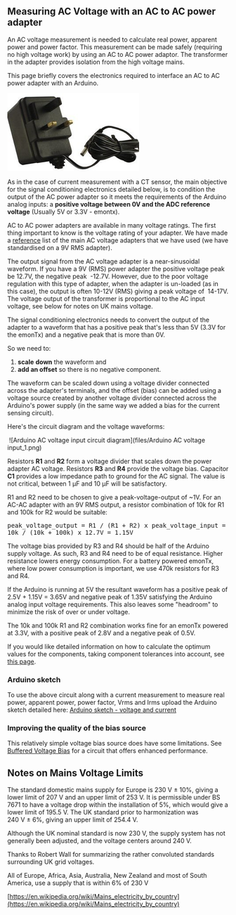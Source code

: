 ## Measuring AC Voltage with an AC to AC power adapter

An AC voltage measurement is needed to calculate real power, apparent power and power factor. This measurement can be made safely (requiring no high voltage work) by using an AC to AC power adaptor. The transformer in the adapter provides isolation from the high voltage mains. 

This page briefly covers the electronics required to interface an AC to AC power adapter with an Arduino.

![An ac-ac adapter](files/acpoweradapter.jpg)

As in the case of current measurement with a CT sensor, the main objective for the signal conditioning electronics detailed below, is to condition the output of the AC power adapter so it meets the requirements of the Arduino analog inputs: a **positive voltage between 0V and the ADC reference voltage** (Usually 5V or 3.3V - emontx).

AC to AC power adapters are available in many voltage ratings. The first thing important to know is the voltage rating of your adapter. We have made a [reference](different-acac-power-adapters) list of the main AC voltage adapters that we have used (we have standardised on a 9V RMS adapter). 

The output signal from the AC voltage adapter is a near-sinusoidal waveform. If you have a 9V (RMS) power adapter the positive voltage peak be 12.7V, the negative peak  -12.7V. However, due to the poor voltage regulation with this type of adapter, when the adapter is un-loaded (as in this case), the output is often 10-12V (RMS) giving a peak voltage of  14-17V. The voltage output of the transformer is proportional to the AC input voltage, see below for notes on UK mains voltage.

The signal conditioning electronics needs to convert the output of the adapter to a waveform that has a positive peak that's less than 5V (3.3V for the emonTx) and a negative peak that is more than 0V.

So we need to:

1.  **scale** **down** the waveform and
2.  **add an offset** so there is no negative component.

The waveform can be scaled down using a voltage divider connected across the adapter's terminals, and the offset (bias) can be added using a voltage source created by another voltage divider connected across the Arduino's power supply (in the same way we added a bias for the current sensing circuit). 

Here's the circuit diagram and the voltage waveforms:

 ![Arduino AC voltage input circuit diagram](files/Arduino AC voltage input_1.png)

Resistors **R1** and **R2** form a voltage divider that scales down the power adapter AC voltage. Resistors **R3** and **R4** provide the voltage bias. Capacitor **C1** provides a low impedance path to ground for the AC signal. The value is not critical, between 1 μF and 10 μF will be satisfactory.

R1 and R2 need to be chosen to give a peak-voltage-output of ~1V. For an AC-AC adapter with an 9V RMS output, a resistor combination of 10k for R1 and 100k for R2 would be suitable:

<pre>peak_voltage_output = R1 / (R1 + R2) x peak_voltage_input =
10k / (10k + 100k) x 12.7V = 1.15V</pre>

The voltage bias provided by R3 and R4 should be half of the Arduino supply voltage. As such, R3 and R4 need to be of equal resistance. Higher resistance lowers energy consumption. For a battery powered emonTx, where low power consumption is important, we use 470k resistors for R3 and R4.

If the Arduino is running at 5V the resultant waveform has a positive peak of 2.5V + 1.15V = 3.65V and negative peak of 1.35V satisfying the Arduino analog input voltage requirements. This also leaves some "headroom" to minimize the risk of over or under voltage. 

The 10k and 100k R1 and R2 combination works fine for an emonTx powered at 3.3V, with a positive peak of 2.8V and a negative peak of 0.5V.

If you would like detailed information on how to calculate the optimum values for the components, taking component tolerances into account, see [this page](https://openenergymonitor.org/emon/buildingblocks/acac-component-tolerances).

### **Arduino sketch**

To use the above circuit along with a current measurement to measure real power, apparent power, power factor, Vrms and Irms upload the Arduino sketch detailed here: [Arduino sketch - voltage and current](https://openenergymonitor.org/emon/buildingblocks/arduino-sketch-voltage-and-current)

### **Improving the quality of the bias source**

This relatively simple voltage bias source does have some limitations. See [Buffered Voltage Bias](https://openenergymonitor.org/emon/buildingblocks/acac-buffered-voltage-bias) for a circuit that offers enhanced performance.

## Notes on Mains Voltage Limits

The standard domestic mains supply for Europe is 230 V ± 10%, giving a lower limit of 207 V and an upper limit of 253 V. It is permissible under BS 7671 to have a voltage drop within the installation of 5%, which would give a lower limit of 195.5 V.
The UK standard prior to harmonization was 240 V ± 6%, giving an upper limit of 254.4 V.

Although the UK nominal standard is now 230 V, the supply system has not generally been adjusted, and the voltage centers around 240 V.

Thanks to Robert Wall for summarizing the rather convoluted standards surrounding UK grid voltages.

All of Europe, Africa, Asia, Australia, New Zealand and most of South America, use a supply that is within 6% of 230 V

[https://en.wikipedia.org/wiki/Mains_electricity_by_country](https://en.wikipedia.org/wiki/Mains_electricity_by_country)
